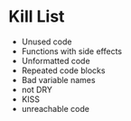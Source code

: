 Kill List
=========
* Unused code
* Functions with side effects
* Unformatted code
* Repeated code blocks
* Bad variable names
* not DRY
* KISS
* unreachable code